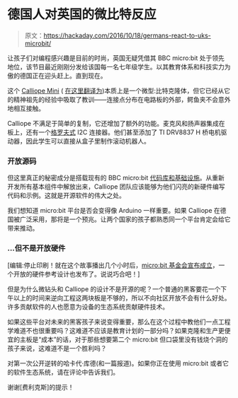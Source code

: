 # 德国人对英国的微比特反应

> 原文：<https://hackaday.com/2016/10/18/germans-react-to-uks-microbit/>

让孩子们对编程感兴趣是目前的时尚，英国无疑凭借其 BBC micro:bit 处于领先地位，该节目最近刚刚分发给该国每一名七年级学生。以其教育体系和科技实力为傲的德国正在迎头赶上。直到现在。

这个 [Calliope Mini](http://calliope.cc/ueber-mini) ( [在这里翻译为](https://translate.google.com/translate?sl=auto&tl=en&js=y&prev=_t&hl=en&ie=UTF-8&u=http://calliope.cc/ueber-mini&edit-text=&act=url))本质上是一个微型:比特克隆体，但它已经从它的精神祖先的经验中吸取了教训——连接点分布在电路板的外部，鳄鱼夹不会意外地相互接触。

Calliope 不满足于简单的复制，它还增加了额外的功能。麦克风和扬声器集成在板上，还有一个[格罗夫式](http://wiki.seeed.cc/Grove_System/) I2C 连接器。他们甚至添加了 TI DRV8837 H 桥电机驱动器，因此学生可以直接从盒子里制作滚动机器人。

### 开放源码

但这里真正的秘密成分是搭载现有的 BBC micro:bit [代码库和基础设施](https://www.microbit.co.uk/)。从重新开发所有基本组件中解放出来，Calliope 团队应该能够为他们闪亮的新硬件编写代码和示例。这就是开源软件的伟大之处。

我们想知道 micro:bit 平台是否会变得像 Arduino 一样重要。如果 Calliope 在德国被广泛采用，那将是一个预兆。让两个国家的孩子都熟悉同一个平台肯定会给它带来推动。

### …但不是开放硬件

[编辑:停止印刷！就在这个故事播出几个小时后，[micro:bit 基金会宣布成立](http://hackaday.com/2016/10/19/the-microbit-gets-a-foundation/)，一个开放的硬件参考设计也发布了。说说巧合吧！]

但是为什么微钻头和 Calliope 的设计不是开源的呢？一个普通的黑客要花一个下午以上的时间来逆向工程这两块板是不够的，所以不向社区开放不会有什么好处。许多贡献软件的人也愿意为设备的生态系统贡献硬件技术。

如果这些平台对未来的黑客孩子来说变得重要，那么在这个过程中教他们一点工程学难道不也很重要吗？这难道不应该是教育计划的一部分吗？如果克隆和生产更便宜的主板是“成本”的话，对于那些想要第二个 micro:bit 但口袋里没有钱烧个洞的孩子来说，这难道不是一个胜利吗？

对第一次公开逆转的哈卡代·库德(和一篇报道)。如果你正在使用 micro:bit 或者它的软件生态系统，请在评论中告诉我们。

谢谢[费利克斯]的提示！